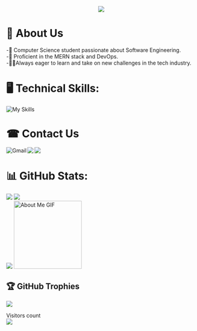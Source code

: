  <!-- ## Hi there 👋  
 -->

<!--
**SurjeetKumar1/SurjeetKumar1** is a ✨ _special_ ✨ repository because its `README.md` (this file) appears on your GitHub profile.

Here are some ideas to get you started:

- 🔭 I’m currently working on ...
- 🌱 I’m currently learning ...
- 👯 I’m looking to collaborate on ...
- 🤔 I’m looking for help with ...
- 💬 Ask me about ...
- 📫 How to reach me: ...
- 😄 Pronouns: ...
- ⚡ Fun fact: ...
-->

<p align="center">
<!--   <a href="https://github.com/DenverCoder1/readme-typing-svg"> -->
    <img src="https://readme-typing-svg.herokuapp.com?color=E22FE4&width=700&size=37&height=100&lines=Hi👋+I'm+Surjeet..;Microsoft+Student+Ambassador;Open-Source+Enthusiast..;Learning+In+Public..;Empowering+Others;Nice+To+Meet+You+....&center=true"></a></p>
    

# 🧑 About Us     
-💼 Computer Science student passionate about Software Engineering.
<br/>
-🌱 Proficient in the MERN stack and DevOps.
<br/>
-🐱‍👤Always eager to learn and take on new challenges in the tech industry.
<br/>
# 🖥️ Technical Skills: 
![My Skills](https://skillicons.dev/icons?i=c,cpp,py,js,react,nodejs,mongodb,html,css,tailwind,bootstrap,postman,express,git,linux,figma,redux,materialui,docker,ansible,discord,gcp,aws,grafana,jenkins,kubernetes,linux,maven,prometheus,py,terraform,threejs,ubuntu,vercel,vscode,&theme=light)

# ☎ Contact Us
 <a href="mailto:ak2691622@gmail.com"><img align="left" src="https://img.shields.io/badge/Gmail-D14836?style=for-the-badge&logo=gmail&logoColor=white" alt="Gmail" /></a>
  <a href="https://www.linkedin.com/in/surjeet-kumar-b494b6259/" target="_blank"><img align="left" src="https://img.shields.io/badge/LinkedIn-0077B5?style=for-the-badge&logo=linkedin&logoColor=white" target="_blank"></a>
  <a href="https://www.instagram.com/amankumar___a1/" target="_blank"><img align="left" src="https://img.shields.io/badge/Instagram-E4405F?style=for-the-badge&logo=instagram&logoColor=white" target="_blank"></a>
<br/>


# 📊 GitHub Stats:
![](https://github-readme-stats.vercel.app/api/top-langs/?username=SurjeetKumar1&theme=radical&border=false&include_all_commits=true&count_private=true&layout=compact)
![](https://github-readme-stats.vercel.app/api?username=SurjeetKumar1&theme=radical&_border=false&include_all_commits=true&count_private=true)<br/>
![](https://github-readme-streak-stats.herokuapp.com/?user=SurjeetKumar1&theme=radical&hide_border=false)
<img src="https://github.com/7oSkaaa/7oSkaaa/blob/main/Images/about_me.gif?raw=true" alt="About Me GIF" width="180px">
<br/>
## 🏆 GitHub Trophies
![](https://github-profile-trophy.vercel.app/?username=SurjeetKumar1&theme=radical&no-frame=false&no-bg=true&margin-w=4)
<!--START_SECTION:waka-->


<p align="left"> 
  Visitors count 
  <br> <img src="https://profile-counter.glitch.me/SurjeetKumar1/count.svg" />
</p>
